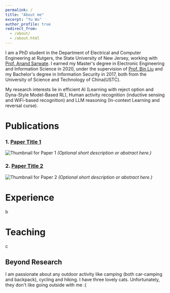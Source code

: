 ```yaml
---
permalink: /
title: "About me"
excerpt: "Yu Wu"
author_profile: true
redirect_from: 
  - /about/
  - /about.html 
---
```


I am a PhD student in the Department of Electrical and Computer Engineering at Rutgers, the State University of New Jersey, working with [Prof. Anand Sarwate](https://adsarwate.github.io). I earned my Master's degree in Electronic Engineering and Information Science in 2020, under the supervision of [Prof. Bin Liu](https://scholar.google.com/citations?user=kReWULQAAAAJ&hl=zh-CN) and my Bachelor's degree in Information Security in 2017, both from the University of Science and Technology of China(USTC).

My research interests lie in efficient AI (Learning with reject option and Dyna-Style Model-Based RL), Human activity recognition (inductive sensing and WiFi-based recognition) and LLM reasoning (In-context Learning and reversal curse).

Publications
======
### 1. [Paper Title 1](https://example.com/paper1)
![Thumbnail for Paper 1](yw.jpg)
*(Optional short description or abstract here.)*

### 2. [Paper Title 2](https://example.com/paper2)
![Thumbnail for Paper 2](yw.jpg)
*(Optional short description or abstract here.)*


Experience
======
b

Teaching
======
c

Beyond Research
------
I am passionate about any outdoor activity like camping (both car-camping and backpack), cycling and hiking. I have three lovely cats. Unfortunately, they don't like going outside with me :(
